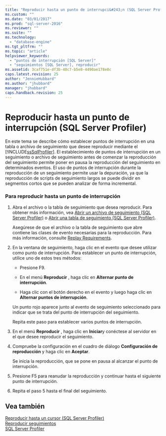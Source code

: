 ```yaml
---
title: "Reproducir hasta un punto de interrupci&#243;n (SQL Server Profiler) | Microsoft Docs"
ms.custom: ""
ms.date: "03/01/2017"
ms.prod: "sql-server-2016"
ms.reviewer: ""
ms.suite: ""
ms.technology: 
  - "database-engine"
ms.tgt_pltfrm: ""
ms.topic: "article"
helpviewer_keywords: 
  - "puntos de interrupción [SQL Server]"
  - "seguimientos [SQL Server], reproducir"
ms.assetid: 3caf751e-df3b-40c7-b5e8-4490ae178e0c
caps.latest.revision: 25
author: "JennieHubbard"
ms.author: "jhubbard"
manager: "jhubbard"
caps.handback.revision: 25
---
```

# Reproducir hasta un punto de interrupci&#243;n (SQL Server Profiler)
  En este tema se describe cómo establecer puntos de interrupción en una tabla o archivo de seguimiento que desee reproducir mediante el [!INCLUDE[ssSqlProfiler](../../includes/sssqlprofiler-md.md)]. El establecimiento de puntos de interrupción en un seguimiento o archivo de seguimiento antes de comenzar la reproducción del seguimiento permite poner en pausa la reproducción del seguimiento en determinados eventos. El uso de puntos de interrupción durante la reproducción de un seguimiento permite usar la depuración, ya que la reproducción de scripts de seguimiento largos se puede dividir en segmentos cortos que se pueden analizar de forma incremental.  
  
### Para reproducir hasta un punto de interrupción  
  
1.  Abra el archivo o la tabla de seguimiento que desea reproducir. Para obtener más información, vea [Abrir un archivo de seguimiento &#40;SQL Server Profiler&#41;](../../tools/sql-server-profiler/open-a-trace-file-sql-server-profiler.md) o [Abrir una tabla de seguimiento &#40;SQL Server Profiler&#41;](../../tools/sql-server-profiler/open-a-trace-table-sql-server-profiler.md).  
  
     Asegúrese de que el archivo o la tabla de seguimiento que abre contiene las clases de evento necesarias para la reproducción. Para más información, consulte [Replay Requirements](../../tools/sql-server-profiler/replay-requirements.md).  
  
2.  En la ventana de seguimiento, haga clic en el evento que desee utilizar como punto de interrupción. Para establecer un punto de interrupción, utilice uno de estos tres métodos:  
  
    -   Presione F9.  
  
    -   En el menú **Reproducir** , haga clic en **Alternar punto de interrupción**.  
  
    -   Haga clic con el botón derecho en el evento y luego haga clic en **Alternar puntos de interrupción**.  
  
     Un punto rojo aparece junto al evento de seguimiento seleccionado para indicar que se trata del punto de interrupción del seguimiento.  
  
     Repita este paso para establecer varios puntos de interrupción.  
  
3.  En el menú **Reproducir** , haga clic en **Iniciar**y conéctese al servidor en el que desee reproducir el seguimiento.  
  
4.  Compruebe la configuración en el cuadro de diálogo **Configuración de reproducción** y haga clic en **Aceptar**.  
  
     Se inicia la reproducción, que se pone en pausa al alcanzar el punto de interrupción.  
  
5.  Presione F5 para reanudar la reproducción y continuar hasta el siguiente punto de interrupción.  
  
6.  Repita el paso 5 hasta el final del seguimiento.  
  
## Vea también  
 [Reproducir hasta un cursor &#40;SQL Server Profiler&#41;](../../tools/sql-server-profiler/replay-to-a-cursor-sql-server-profiler.md)   
 [Reproducir seguimientos](../../tools/sql-server-profiler/replay-traces.md)   
 [SQL Server Profiler](../../tools/sql-server-profiler/sql-server-profiler.md)  
  
  